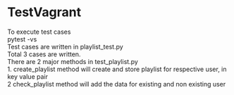 # TestVagrant
To execute test cases \
pytest -vs \
Test cases are written in playlist_test.py \
Total 3 cases are written. \
There are 2 major methods in test_playlist.py \
    1. create_playlist method will create and store playlist for respective user, in key value pair \
    2 check_playlist method will add the data for existing and non existing user


 
